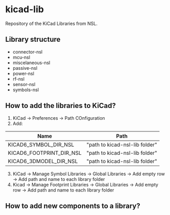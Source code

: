 # kicad-lib
Repository of the KiCad Libraries from NSL.

## Library structure

- connector-nsl
- mcu-nsl
- miscelaneous-nsl
- passive-nsl
- power-nsl
- rf-nsl
- sensor-nsl
- symbols-nsl

## How to add the libraries to KiCad?
1. KiCad -> Preferences -> Path COnfiguration
2. Add:


| Name                     | Path                           |
|--------------------------|--------------------------------|
| KICAD6_SYMBOL_DIR_NSL    | "path to kicad-nsl-lib folder" |
| KICAD6_FOOTPRINT_DIR_NSL | "path to kicad-nsl-lib folder" |
| KICAD6_3DMODEL_DIR_NSL   | "path to kicad-nsl-lib folder" |

3. KiCad -> Manage Symbol Libraries -> Global Libraries -> Add empty row -> Add path and name to each library folder
4. Kicad -> Manage Footprint Libraries -> Global Libraries -> Add empty row -> Add path and name to each library folder


## How to add new components to a library?
